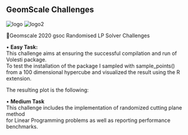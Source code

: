 ## GeomScale Challenges 


![logo](https://user-images.githubusercontent.com/60981694/77258473-76ed4c00-6c83-11ea-9740-c2eba0b008f8.png)
![logo2](https://user-images.githubusercontent.com/60981694/77258157-24923800-6c4f-11ea-8258-6539ca614569.png)

:rocket:Geomscale 2020 gsoc Randomised LP Solver Challenges

•	**Easy Task:**   
  This challenge aims at ensuring the successful compilation and run of Volesti package.   
  To test the installation of the package I sampled with sample_points()   
  from a 100 dimensional hypercube and visualized the result using the R extension. 

The resulting plot is the following:

•	**Medium Task**  
This challenge includes the implementation of randomized cutting plane method   
for Linear Programming problems as well as reporting performance benchmarks. 
